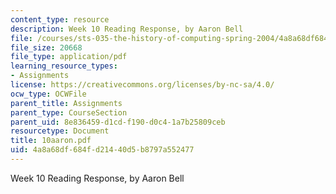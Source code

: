 ```yaml
---
content_type: resource
description: Week 10 Reading Response, by Aaron Bell
file: /courses/sts-035-the-history-of-computing-spring-2004/4a8a68df684fd21440d5b8797a552477_10aaron.pdf
file_size: 20668
file_type: application/pdf
learning_resource_types:
- Assignments
license: https://creativecommons.org/licenses/by-nc-sa/4.0/
ocw_type: OCWFile
parent_title: Assignments
parent_type: CourseSection
parent_uid: 8e836459-d1cd-f190-d0c4-1a7b25809ceb
resourcetype: Document
title: 10aaron.pdf
uid: 4a8a68df-684f-d214-40d5-b8797a552477
---
```

Week 10 Reading Response, by Aaron Bell